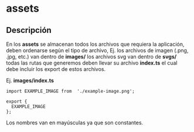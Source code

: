 # assets

## Descripción

En los **assets** se almacenan todos los archivos que requiera la aplicación, deben ordenarse según el tipo de archivo, Ej. los archivos de imagen (.png, .jpg, etc.) van dentro de **images/** los archivos svg van dentro de **svgs/** todas las rutas que generemos deben llevar su archivo **index.ts** el cual debe incluir los export de estos archivos.

Ej. **images/index.ts**

    import EXAMPLE_IMAGE from  './example-image.png';
    
    export {
      EXAMPLE_IMAGE
    };

Los nombres van en mayúsculas ya que son constantes.
